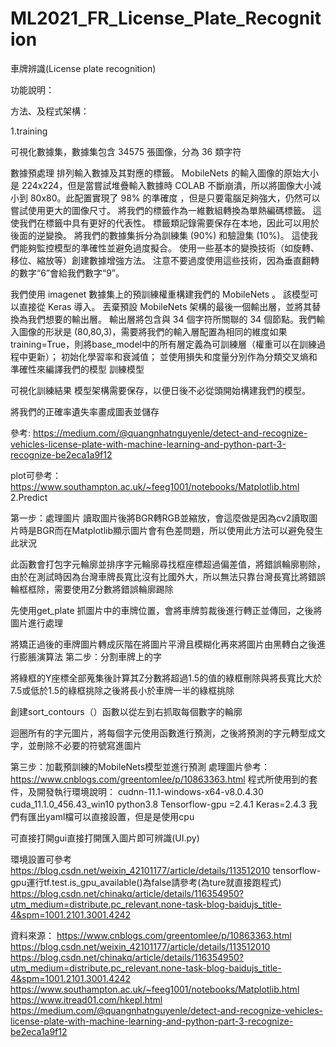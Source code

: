 # ML2021_FR_License_Plate_Recognition
車牌辨識(License plate recognition)

功能說明：
   
方法、及程式架構：

1.training
 
可視化數據集，數據集包含 34575 張圖像，分為 36 類字符 
 
數據預處理
排列輸入數據及其對應的標籤。 MobileNets 的輸入圖像的原始大小是 224x224，但是當嘗試堆疊輸入數據時 COLAB 不斷崩潰，所以將圖像大小減小到 80x80。此配置實現了 98% 的準確度 ，但是只要電腦足夠強大，仍然可以嘗試使用更大的圖像尺寸。
將我們的標籤作為一維數組轉換為單熱編碼標籤。 這使我們在標籤中具有更好的代表性。 標籤類記錄需要保存在本地，因此可以用於後面的逆變換。
將我們的數據集拆分為訓練集 (90%) 和驗證集 (10%)。 這使我們能夠監控模型的準確性並避免過度擬合。
使用一些基本的變換技術（如旋轉、移位、縮放等）創建數據增強方法。 注意不要過度使用這些技術，因為垂直翻轉的數字“6”會給我們數字“9”。
 
我們使用 imagenet 數據集上的預訓練權重構建我們的 MobileNets 。 該模型可以直接從 Keras 導入。
丟棄預設 MobileNets 架構的最後一個輸出層，並將其替換為我們想要的輸出層。 輸出層將包含與 34 個字符所關聯的 34 個節點。我們輸入圖像的形狀是 (80,80,3)，需要將我們的輸入層配置為相同的維度如果training=True，則將base_model中的所有層定義為可訓練層（權重可以在訓練過程中更新）； 初始化學習率和衰減值； 並使用損失和度量分別作為分類交叉熵和準確性來編譯我們的模型 
訓練模型
 
可視化訓練結果
模型架構需要保存，以便日後不必從頭開始構建我們的模型。 
 
將我們的正確率遺失率畫成圖表並儲存
 
參考: https://medium.com/@quangnhatnguyenle/detect-and-recognize-vehicles-license-plate-with-machine-learning-and-python-part-3-recognize-be2eca1a9f12
 
plot可參考：https://www.southampton.ac.uk/~feeg1001/notebooks/Matplotlib.html
2.Predict
 
第一步：處理圖片
讀取圖片後將BGR轉RGB並縮放，會這麼做是因為cv2讀取圖片時是BGR而在Matplotlib顯示圖片會有色差問題，所以使用此方法可以避免發生此狀況
 
此函數會打包字元輪廓並排序字元輪廓尋找框座標超過偏差值，將錯誤輪廓剔除，由於在測試時因為台灣車牌長寬比沒有比國外大，所以無法只靠台灣長寬比將錯誤輪框框除，需要使用Z分數將錯誤輪廓踢除 
 
先使用get_plate 抓圖片中的車牌位置，會將車牌剪裁後進行轉正並傳回，之後將圖片進行處理
 
將矯正過後的車牌圖片轉成灰階在將圖片平滑且模糊化再來將圖片由黑轉白之後進行膨脹演算法
第二步：分割車牌上的字
 
將綠框的Y座標全部蒐集後計算其Z分數將超過1.5的值的綠框刪除與將長寬比大於7.5或低於1.5的綠框挑除之後將長小於車牌一半的綠框挑除
 
創建sort_contours（）函數以從左到右抓取每個數字的輪廓
 
迴圈所有的字元圖片，將每個字元使用函數進行預測，之後將預測的字元轉型成文字，並刪除不必要的符號寫進圖片
 
第三步：加載預訓練的MobileNets模型並進行預測
處理圖片參考：https://www.cnblogs.com/greentomlee/p/10863363.html
程式所使用到的套件，及開發執行環境說明：
cudnn-11.1-windows-x64-v8.0.4.30
cuda_11.1.0_456.43_win10
python3.8
Tensorflow-gpu =2.4.1
Keras=2.4.3
我們有匯出yaml檔可以直接設置，但是是使用cpu

可直接打開gui直接打開匯入圖片即可辨識(UI.py)
 
環境設置可參考
https://blog.csdn.net/weixin_42101177/article/details/113512010
tensorflow-gpu運行tf.test.is_gpu_available()為false請參考(為ture就直接跑程式)
https://blog.csdn.net/chinakq/article/details/116354950?utm_medium=distribute.pc_relevant.none-task-blog-baidujs_title-4&spm=1001.2101.3001.4242
      
資料來源：
https://www.cnblogs.com/greentomlee/p/10863363.html
https://blog.csdn.net/weixin_42101177/article/details/113512010
https://blog.csdn.net/chinakq/article/details/116354950?utm_medium=distribute.pc_relevant.none-task-blog-baidujs_title-4&spm=1001.2101.3001.4242
https://www.southampton.ac.uk/~feeg1001/notebooks/Matplotlib.html
https://www.itread01.com/hkepl.html
https://medium.com/@quangnhatnguyenle/detect-and-recognize-vehicles-license-plate-with-machine-learning-and-python-part-3-recognize-be2eca1a9f12




